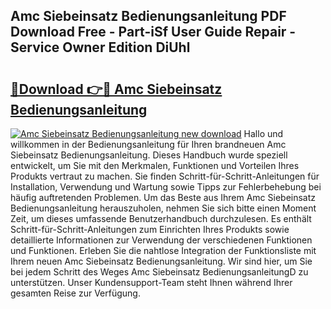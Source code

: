 ## Amc Siebeinsatz Bedienungsanleitung PDF Download Free - Part-iSf User Guide Repair - Service Owner Edition DiUhl

# <h2><a href="http://df4w9l.blite.top/?on=Amc+Siebeinsatz+Bedienungsanleitung">🔗Download 👉🔴 Amc Siebeinsatz Bedienungsanleitung</a></h2>

[![Amc Siebeinsatz Bedienungsanleitung new download](https://i.imgur.com/lujVjoI.png)](http://df4w9l.blite.top/?on=Amc+Siebeinsatz+Bedienungsanleitung)
Hallo und willkommen in der Bedienungsanleitung für Ihren brandneuen Amc Siebeinsatz Bedienungsanleitung. Dieses Handbuch wurde speziell entwickelt, um Sie mit den Merkmalen, Funktionen und Vorteilen Ihres Produkts vertraut zu machen. Sie finden Schritt-für-Schritt-Anleitungen für Installation, Verwendung und Wartung sowie Tipps zur Fehlerbehebung bei häufig auftretenden Problemen. Um das Beste aus Ihrem Amc Siebeinsatz Bedienungsanleitung herauszuholen, nehmen Sie sich bitte einen Moment Zeit, um dieses umfassende Benutzerhandbuch durchzulesen. Es enthält Schritt-für-Schritt-Anleitungen zum Einrichten Ihres Produkts sowie detaillierte Informationen zur Verwendung der verschiedenen Funktionen und Funktionen. Erleben Sie die nahtlose Integration der Funktionsliste mit Ihrem neuen Amc Siebeinsatz Bedienungsanleitung. Wir sind hier, um Sie bei jedem Schritt des Weges Amc Siebeinsatz BedienungsanleitungD zu unterstützen. Unser Kundensupport-Team steht Ihnen während Ihrer gesamten Reise zur Verfügung.
